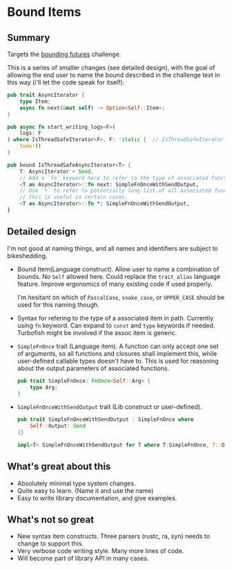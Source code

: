 # Bound Items

## Summary

Targets the [bounding futures](../challenges/bounding-futures.md) challenge.

This is a series of smaller changes (see detailed design), with the goal of allowing the end user to name the bound described in the challenge text in this way (i'll let the code speak for itself):
```rust
pub trait AsyncIterator {
    type Item;
    async fn next(&mut self) -> Option<Self::Item>;
}

pub async fn start_writing_logs<F>(
    logs: F
) where IsThreadSafeIterator<F>, F: 'static {  // IsThreadSafeIterator is defined below
    todo!()
}

pub bound IsThreadSafeAsyncIterator<T> {
    T: AsyncIterator + Send,
    // Add a `fn` keyword here to refer to the type of associated function.
    <T as AsyncIterator>::fn next: SimpleFnOnceWithSendOutput,
    // Use `*` to refer to potentially long list of all associated functions.
    // this is useful in certain cases.
    <T as AsyncIterator>::fn *: SimpleFnOnceWithSendOutput,
}

```

## Detailed design

I'm not good at naming things, and all names and identifiers are subject to bikeshedding.

* Bound Item(Language construct). Allow user to name a combination of bounds. No `Self` allowed here.
  Could replace the `trait_alias` language feature. Improve ergonomics of many existing code if used
  properly.

  I'm hesitant on which of `PascalCase`, `snake_case`, or `UPPER_CASE` should be used for this naming though.

* Syntax for refering to the type of a associated item in path. Currently using `fn` keyword. Can expand to
  `const` and `type` keywords if needed. Turbofish might be involved if the assoc item is generic.

* `SimpleFnOnce` trait (Language item). A function can only accept one set of arguments,
  so all functions and closures shall implement this, while user-defined callable types doesn't
  have to. This is used for reasoning about the output parameters of associated functions.
  ```rust
  pub trait SimpleFnOnce: FnOnce<Self::Arg> {
      type Arg;
  }
  ```
* `SimpleFnOnceWithSendOutput` trait (Lib construct or user-defined).
  ```rust
  pub trait SimpleFnOnceWithSendOutput : SimpleFnOnce where
      Self::Output: Send
  {}

  impl<T> SimpleFnOnceWithSendOutput for T where T:SimpleFnOnce, T::Output: Send {}
  ```

## What's great about this
* Absolutely minimal type system changes.
* Quite easy to learn. (Name it and use the name)
* Easy to write library documentation, and give examples.

## What's not so great
* New syntax item constructs. Three parsers (rustc, ra, syn) needs to change to support this.
* Very verbose code writing style. Many more lines of code.
* Will become part of library API in many cases.
